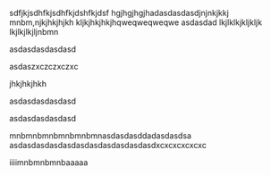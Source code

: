 sdfjkjsdhfkjsdhfkjdshfkjdsf
hgjhgjhgjhadasdasdasdjnjnkjkkj
mnbm,njkjhkjhjkh
kljkjhkjhkjhqweqweqweqwe
asdasdad
lkjlklkjkljkljk
lkjlkjlkjljnbmn

asdasdasdasdasd

asdaszxczczxczxc

jhkjhkjhkh

asdasdasdasdasd

asdasdasdasdasd

mnbmnbmnbmnbmnbmnasdasdasddadasdasdsa
asdasdasdasdasdasdasdasdasdasdasdxcxcxcxcxcxc

iiiimnbmnbmnbaaaaa